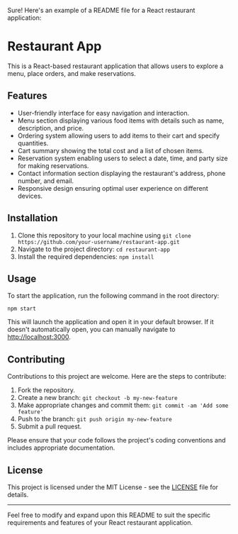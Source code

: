 Sure! Here's an example of a README file for a React restaurant application:

# Restaurant App

This is a React-based restaurant application that allows users to explore a menu, place orders, and make reservations.

## Features
- User-friendly interface for easy navigation and interaction.
- Menu section displaying various food items with details such as name, description, and price.
- Ordering system allowing users to add items to their cart and specify quantities.
- Cart summary showing the total cost and a list of chosen items.
- Reservation system enabling users to select a date, time, and party size for making reservations.
- Contact information section displaying the restaurant's address, phone number, and email.
- Responsive design ensuring optimal user experience on different devices.

## Installation

1. Clone this repository to your local machine using `git clone https://github.com/your-username/restaurant-app.git`
2. Navigate to the project directory: `cd restaurant-app`
3. Install the required dependencies: `npm install`

## Usage

To start the application, run the following command in the root directory:

```
npm start
```

This will launch the application and open it in your default browser. If it doesn't automatically open, you can manually navigate to [http://localhost:3000](http://localhost:3000).

## Contributing

Contributions to this project are welcome. Here are the steps to contribute:

1. Fork the repository.
2. Create a new branch: `git checkout -b my-new-feature`
3. Make appropriate changes and commit them: `git commit -am 'Add some feature'`
4. Push to the branch: `git push origin my-new-feature`
5. Submit a pull request.

Please ensure that your code follows the project's coding conventions and includes appropriate documentation.

## License

This project is licensed under the MIT License - see the [LICENSE](LICENSE) file for details.

---

Feel free to modify and expand upon this README to suit the specific requirements and features of your React restaurant application.